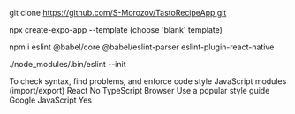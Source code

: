 <!-- Clone repository: -->
git clone https://github.com/S-Morozov/TastoRecipeApp.git

<!-- or initialize project !!!-->

npx create-expo-app --template
(choose 'blank' template)

<!-- //Dependencies// -->
npm i eslint @babel/core @babel/eslint-parser eslint-plugin-react-native

<!-- Initialize ESlint:  -->

./node_modules/.bin/eslint --init

<!-- Choose: -->
To check syntax, find problems, and enforce code style
JavaScript modules (import/export)
React
No TypeScript
Browser
Use a popular style guide
Google
JavaScript
Yes